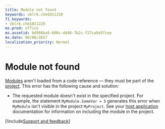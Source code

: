 ```yaml
---
title: Module not found
keywords: vblr6.chm1011220
f1_keywords:
- vblr6.chm1011220
ms.prod: office
ms.assetid: bd966ba5-606c-dd48-7b2c-f27ca8e5fcee
ms.date: 06/08/2017
localization_priority: Normal
---
```



# Module not found

[Modules](../../Glossary/vbe-glossary.md#module) aren't loaded from a code reference — they must be part of the [project](../../Glossary/vbe-glossary.md#project). This error has the following cause and solution:



- The requested module doesn't exist in the specified project. For example, the statement  `MyModule.SomeVar = 5` generates this error when `MyModule` isn't visible in the project `MyProject`. See your [host application](../../Glossary/vbe-glossary.md#host-application) documentation for information on including the module in the project.

[!include[Support and feedback](~/includes/feedback-boilerplate.md)]
